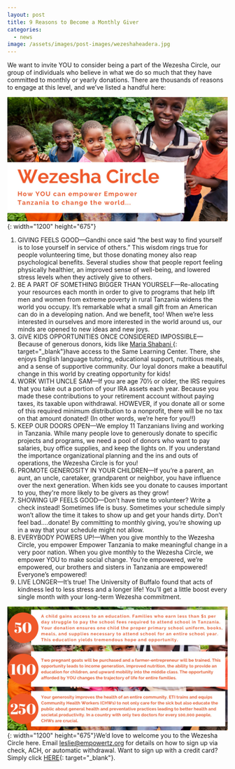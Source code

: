 ```yaml
---
layout: post
title: 9 Reasons to Become a Monthly Giver
categories:
  - news
image: /assets/images/post-images/wezeshaheadera.jpg
---
```


We want to invite YOU to consider being a part of the Wezesha Circle, our group of individuals who believe in what we do so much that they have committed to monthly or yearly donations. There are thousands of reasons to engage at this level, and we’ve listed a handful here:

![](/uploads/2019/06/09/9-reasons-to-become-a-monthly-giver/wezeshaheaderb.jpg){: width="1200" height="675"}

1. GIVING FEELS GOOD—Gandhi once said “the best way to find yourself is to lose yourself in service of others.” This wisdom rings true for people volunteering time, but those donating money also reap psychological benefits. Several studies show that people report feeling physically healthier, an improved sense of well-being, and lowered stress levels when they actively give to others.
2. BE A PART OF SOMETHING BIGGER THAN YOURSELF—Re-allocating your resources each month in order to give to programs that help lift men and women from extreme poverty in rural Tanzania widens the world you occupy. It’s remarkable what a small gift from an American can do in a developing nation. And we benefit, too\! When we’re less interested in ourselves and more interested in the world around us, our minds are opened to new ideas and new joys.
3. GIVE KIDS OPPORTUNITIES ONCE CONSIDERED IMPOSSIBLE—Because of generous donors, kids like [Maria Shabani ](https://empowertz.org/education/2019/04/24/maria-shabani/){: target="_blank"}have access to the Same Learning Center. There, she enjoys English language tutoring, educational support, nutritious meals, and a sense of supportive community. Our loyal donors make a beautiful change in this world by creating opportunity for kids\! &nbsp;
4. WORK WITH UNCLE SAM—If you are age 70½ or older, the IRS requires that you take out a portion of your IRA assets each year. Because you made these contributions to your retirement account without paying taxes, its taxable upon withdrawal. HOWEVER, if you donate all or some of this required minimum distribution to a nonprofit, there will be no tax on that amount donated\! (In other words, we’re here for you\!\!)
5. KEEP OUR DOORS OPEN—We employ 11 Tanzanians living and working in Tanzania. While many people love to generously donate to specific projects and programs, we need a pool of donors who want to pay salaries, buy office supplies, and keep the lights on. If you understand the importance organizational planning and the ins and outs of operations, the Wezesha Circle is for you\!
6. PROMOTE GENEROSITY IN YOUR CHILDREN—If you’re a parent, an aunt, an uncle, caretaker, grandparent or neighbor, you have influence over the next generation. When kids see you donate to causes important to you, they're more likely to be givers as they grow\!
7. SHOWING UP FEELS GOOD—Don’t have time to volunteer? Write a check instead\! Sometimes life is busy. Sometimes your schedule simply won’t allow the time it takes to show up and get your hands dirty. Don’t feel bad….donate\! By committing to monthly giving, you’re showing up in a way that your schedule might not allow.
8. EVERYBODY POWERS UP\!—When you give monthly to the Wezesha Circle, you empower Empower Tanzania to make meaningful change in a very poor nation. When you give monthly to the Wezesha Circle, we empower YOU to make social change. You’re empowered, we’re empowered, our brothers and sisters in Tanzania are empowered\! Everyone’s empowered\!
9. LIVE LONGER—It’s true\! The University of Buffalo found that acts of kindness led to less stress and a longer life\! You’ll get a little boost every single month with your long-term Wezesha commitment.

![](/uploads/2019/06/09/9-reasons-to-become-a-monthly-giver/wezeshablogc.jpg){: width="1200" height="675"}We’d love to welcome you to the Wezesha Circle here. Email [leslie@empowertz.org](mailto:leslie@empowertz.org) for details on how to sign up via check, ACH, or automatic withdrawal. Want to sign up with a credit card? Simply click [HERE](https://empowertz.z2systems.com/np/clients/empowertz/donation.jsp?campaign=20&amp;){: target="_blank"}. &nbsp;